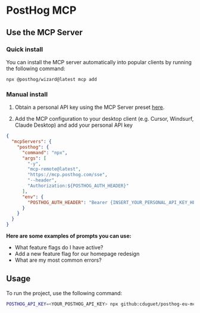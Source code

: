 # PostHog MCP

## Use the MCP Server

### Quick install

You can install the MCP server automatically into popular clients by running the following command:

```
npx @posthog/wizard@latest mcp add
```

### Manual install

1. Obtain a personal API key using the MCP Server preset [here](https://app.posthog.com/settings/user-api-keys?preset=mcp_server).

2. Add the MCP configuration to your desktop client (e.g. Cursor, Windsurf, Claude Desktop) and add your personal API key

```json
{
  "mcpServers": {
    "posthog": {
      "command": "npx",
      "args": [
        "-y",
        "mcp-remote@latest",
        "https://mcp.posthog.com/sse",
        "--header",
        "Authorization:${POSTHOG_AUTH_HEADER}"
      ],
      "env": {
        "POSTHOG_AUTH_HEADER": "Bearer {INSERT_YOUR_PERSONAL_API_KEY_HERE}"
      }
    }
  }
}
```


**Here are some examples of prompts you can use:**
- What feature flags do I have active?
- Add a new feature flag for our homepage redesign
- What are my most common errors?

## Usage

To run the project, use the following command:

```bash
POSTHOG_API_KEY=<YOUR_POSTHOG_API_KEY> npx github:cduguet/posthog-eu-mcp
```

